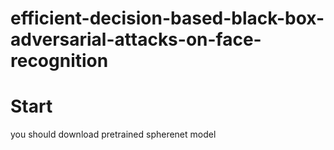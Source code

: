 # efficient-decision-based-black-box-adversarial-attacks-on-face-recognition

# Start
you should download pretrained spherenet model 
